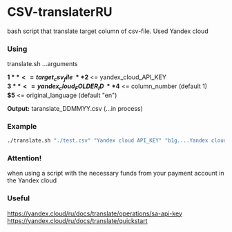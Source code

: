 # CSV-translaterRU

bash script that translate target column of csv-file. Used Yandex cloud

### Using

translate.sh ...arguments

**$1** <= target_csv_file\
**$2** <= yandex_cloud_API_KEY\
**$3** <= yandex_cloud_FOLDER_ID\
**$4** <= column_number (default 1)\
**$5** <= original_language (default "en")

**Output:** taranslate_DDMMYY.csv (...in process)

### Example

```bash
./translate.sh "./test.csv" "Yandex cloud API_KEY" "b1g....Yandex cloud FOLDER_ID" 10
```

### Attention!

when using a script with the necessary funds from your payment account in the Yandex cloud

### Useful

<https://yandex.cloud/ru/docs/translate/operations/sa-api-key>\
<https://yandex.cloud/ru/docs/translate/quickstart>
